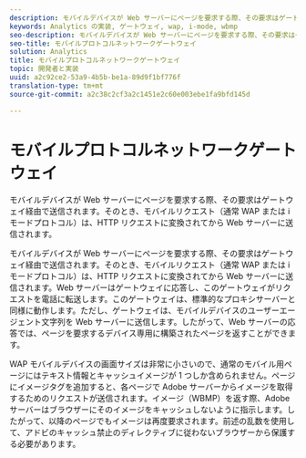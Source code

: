 ```yaml
---
description: モバイルデバイスが Web サーバーにページを要求する際、その要求はゲートウェイ経由で送信されます。そのとき、モバイルリクエスト（通常 WAP または i モードプロトコル）は、HTTP リクエストに変換されてから Web サーバーに送信されます。
keywords: Analytics の実装, ゲートウェイ, wap, i-mode, wbmp
seo-description: モバイルデバイスが Web サーバーにページを要求する際、その要求はゲートウェイ経由で送信されます。そのとき、モバイルリクエスト（通常 WAP または i モードプロトコル）は、HTTP リクエストに変換されてから Web サーバーに送信されます。
seo-title: モバイルプロトコルネットワークゲートウェイ
solution: Analytics
title: モバイルプロトコルネットワークゲートウェイ
topic: 開発者と実装
uuid: a2c92ce2-53a9-4b5b-be1a-89d9f1bf776f
translation-type: tm+mt
source-git-commit: a2c38c2cf3a2c1451e2c60e003ebe1fa9bfd145d

---
```



# モバイルプロトコルネットワークゲートウェイ

モバイルデバイスが Web サーバーにページを要求する際、その要求はゲートウェイ経由で送信されます。そのとき、モバイルリクエスト（通常 WAP または i モードプロトコル）は、HTTP リクエストに変換されてから Web サーバーに送信されます。

モバイルデバイスが Web サーバーにページを要求する際、その要求はゲートウェイ経由で送信されます。そのとき、モバイルリクエスト（通常 WAP または i モードプロトコル）は、HTTP リクエストに変換されてから Web サーバーに送信されます。Web サーバーはゲートウェイに応答し、このゲートウェイがリクエストを電話に転送します。このゲートウェイは、標準的なプロキシサーバーと同様に動作します。ただし、ゲートウェイは、モバイルデバイスのユーザーエージェント文字列を Web サーバーに送信します。したがって、Web サーバーの応答では、ページを要求するデバイス専用に構築されたページを返すことができます。

WAP モバイルデバイスの画面サイズは非常に小さいので、通常のモバイル用ページにはテキスト情報とキャッシュイメージが 1 つしか含められません。ページにイメージタグを追加すると、各ページで Adobe サーバーからイメージを取得するためのリクエストが送信されます。イメージ（WBMP）を返す際、Adobe サーバーはブラウザーにそのイメージをキャッシュしないように指示します。したがって、以降のページでもイメージは再度要求されます。前述の乱数を使用して、アドビのキャッシュ禁止のディレクティブに従わないブラウザーから保護する必要があります。
